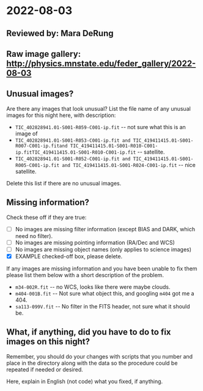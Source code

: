# 2022-08-03

## Reviewed by:   Mara DeRung

## Raw image gallery: http://physics.mnstate.edu/feder_gallery/2022-08-03

## Unusual images?

Are there any images that look unusual? List the file name of any unusual images for this night here, with description:

+ `TIC_402828941.01-S001-R059-C001-ip.fit` -- not sure what this is an image of
+ `TIC_402828941.01-S001-R053-C001-ip.fit and TIC_419411415.01-S001-R007-C001-ip.fitand TIC_419411415.01-S001-R010-C001-ip.fitTIC_419411415.01-S001-R010-C001-ip.fit` -- satellite.
+ `TIC_402828941.01-S001-R052-C001-ip.fit and TIC_419411415.01-S001-R005-C001-ip.fit and TIC_419411415.01-S001-R024-C001-ip.fit` -- nice satellite.

Delete this list if there are no unusual images.

## Missing information?

Check these off if they are true:

- [ ] No images are missing filter information (except BIAS and DARK, which need no filter).
- [ ] No images are missing pointing information (RA/Dec and WCS)
- [ ] No images are missing object names (only applies to science images)
- [x] EXAMPLE checked-off box, please delete.

If any images are missing information and you have been unable to fix them please list
them below with a short description of the problem.

+ `m34-002R.fit` -- no WCS, looks like there were maybe clouds.
+ `m404-001B.fit` -- Not sure what object this, and googling `m404` got me a 404.
+ `sa113-099V.fit` -- No filter in the FITS header, not sure what it should be.

## What, if anything, did you have to do to fix images on this night?

Remember, you should do your changes with scripts that you number and place in the
directory along with the data so the procedure could be repeated if needed or
desired.

Here, explain in English (not code) what you fixed, if anything.
